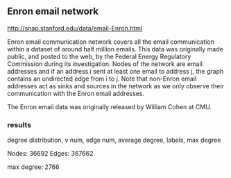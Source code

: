 ## Enron email network

http://snap.stanford.edu/data/email-Enron.html

Enron email communication network covers all the email communication within a dataset of around half million emails. This data was originally made public, and posted to the web, by the Federal Energy Regulatory Commission during its investigation. Nodes of the network are email addresses and if an address i sent at least one email to address j, the graph contains an undirected edge from i to j. Note that non-Enron email addresses act as sinks and sources in the network as we only observe their communication with the Enron email addresses.

The Enron email data was originally released by William Cohen at CMU.

### results
degree distribution, v num, edge num, average degree, labels, max degree

Nodes: 36692 Edges: 367662

max degree: 2766